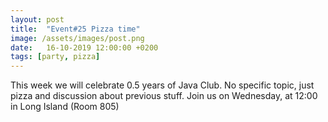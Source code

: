 ```yaml
---
layout: post
title:  "Event#25 Pizza time"
image: /assets/images/post.png
date:   16-10-2019 12:00:00 +0200
tags: [party, pizza]
---
```

This week we will celebrate 0.5 years of Java Club. No specific topic, just pizza and discussion about previous stuff.
Join us on Wednesday, at 12:00 in Long Island (Room 805)